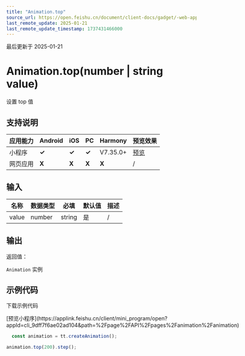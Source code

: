 ```yaml
---
title: "Animation.top"
source_url: https://open.feishu.cn/document/client-docs/gadget/-web-app-api/interface/animation/animation/animation_top
last_remote_update: 2025-01-21
last_remote_update_timestamp: 1737431466000
---
```

最后更新于 2025-01-21

# Animation.top(number | string value)
设置 top 值

## 支持说明

应用能力 | Android | iOS | PC | Harmony | 预览效果
--- | --- | --- | --- | --- | ---
小程序 | **✓** | **✓** | **✓** | V7.35.0+ | [预览](https://applink.feishu.cn/client/mini_program/open?appId=cli_9dff7f6ae02ad104&path=%2Fpage%2FAPI%2Fpages%2Fanimation%2Fanimation)
网页应用 | **X** | **X** | **X** | **X** | /

## 输入

名称 | 数据类型 | 必填 | 默认值 | 描述
--- | --- | --- | --- | ---
value | number | string | 是 | / | 长度值，如果传入 number 则默认使用 px，可传入其他自定义单位的长度值

## 输出

返回值：  

`Animation` 实例

## 示例代码

<md-download-code href="https://open.feishu.cn/document/uYjL24iN/uYDM04iNwQjL2ADN" mobileDisplay="none">下载示例代码</md-download-code>

<div style="display: flex">
          [预览小程序](https://applink.feishu.cn/client/mini_program/open?appId=cli_9dff7f6ae02ad104&path=%2Fpage%2FAPI%2Fpages%2Fanimation%2Fanimation)

</div> 

```js
  const animation = tt.createAnimation();

animation.top(200).step();
  ```
